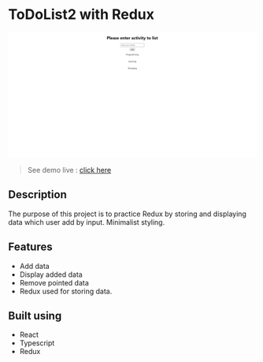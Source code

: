 # ToDoList2 with Redux

<img src="./readme_images/ToDoList.png" alt="project image">

> See demo live : [click here](https://react-tsc-redux-todolist.netlify.app 'click to open link')

## Description

The purpose of this project is to practice Redux by storing and displaying data which user add by input.
Minimalist styling.
<br />

## Features

- Add data
- Display added data
- Remove pointed data
- Redux used for storing data.

## Built using

- React
- Typescript
- Redux
